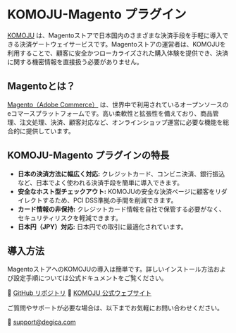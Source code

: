 # KOMOJU-Magento プラグイン

[KOMOJU](https://komoju.com/) は、Magentoストアで日本国内のさまざまな決済手段を手軽に導入できる決済ゲートウェイサービスです。Magentoストアの運営者は、KOMOJUを利用することで、顧客に安全かつローカライズされた購入体験を提供でき、決済に関する機密情報を直接扱う必要がありません。

## Magentoとは？

[Magento（Adobe Commerce）](https://business.adobe.com/products/magento/magento-commerce.html) は、世界中で利用されているオープンソースのeコマースプラットフォームです。高い柔軟性と拡張性を備えており、商品管理、注文処理、決済、顧客対応など、オンラインショップ運営に必要な機能を総合的に提供しています。

## KOMOJU-Magento プラグインの特長

- **日本の決済方法に幅広く対応:** クレジットカード、コンビニ決済、銀行振込など、日本でよく使われる決済手段を簡単に導入できます。
- **安全なホスト型チェックアウト:** KOMOJUの安全な決済ページに顧客をリダイレクトするため、PCI DSS準拠の手間を削減できます。
- **カード情報の非保持:** クレジットカード情報を自社で保管する必要がなく、セキュリティリスクを軽減できます。
- **日本円（JPY）対応:** 日本円での取引に最適化されています。

## 導入方法

MagentoストアへのKOMOJUの導入は簡単です。詳しいインストール方法および設定手順については公式ドキュメントをご覧ください。

🔗 [GitHub リポジトリ](https://github.com/degica/komoju-magento)
🔗 [KOMOJU 公式ウェブサイト](https://komoju.com/)

ご質問やサポートが必要な場合は、以下までお気軽にお問い合わせください。

📧 [support@degica.com](mailto:support@degica.com)
